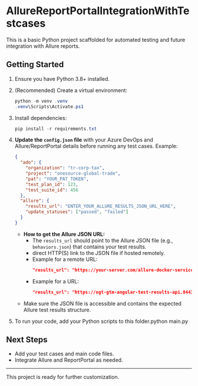 # AllureReportPortalIntegrationWithTestcases

This is a basic Python project scaffolded for automated testing and future integration with Allure reports.

## Getting Started

1. Ensure you have Python 3.8+ installed.
2. (Recommended) Create a virtual environment:
   ```powershell
   python -m venv .venv
   .venv\Scripts\Activate.ps1
   ```
3. Install dependencies:
   ```powershell
   pip install -r requirements.txt
   ```
4. **Update the `config.json` file** with your Azure DevOps and Allure/ReportPortal details before running any test cases. Example:

   ```json
   {
     "ado": {
       "organization": "tr-corp-tax",
       "project": "onesource-global-trade",
       "pat": "YOUR_PAT_TOKEN",
       "test_plan_id": 123,
       "test_suite_id": 456
     },
     "allure": {
       "results_url": "ENTER_YOUR_ALLURE_RESULTS_JSON_URL_HERE",
       "update_statuses": ["passed", "failed"]
     }
   }
   ```

   - **How to get the Allure JSON URL:**
     - The `results_url` should point to the Allure JSON file (e.g., `behaviors.json`) that contains your test results.
     - direct HTTP(S) link to the JSON file if hosted remotely.
     - Example for a remote URL:
       ```json
       "results_url": "https://your-server.com/allure-docker-service/projects/your-project/reports/latest/data/behaviors.json"
       ```
     - Example for a URL:
       ```json
       "results_url": "https://ogt-gtm-angular-test-results-api.8443.aws-int.thomsonreuters.com/allure-docker-service/projects/product-classification-api-qa-aws/reports/latest/data/behaviors.json"
       ```
   - Make sure the JSON file is accessible and contains the expected Allure test results structure.

5. To run your code, add your Python scripts to this folder.python main.py

## Next Steps

- Add your test cases and main code files.
- Integrate Allure and ReportPortal as needed.

---

This project is ready for further customization.
